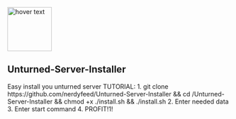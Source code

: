 <p>
  <img src="http://uncls.gamestores.ru/files/stores/frontend/template_4/images/unturned_logo.png" width="100" title="hover text">
</p>
<h2>Unturned-Server-Installer</h2>
Easy install you unturned server
TUTORIAL:
1. git clone https://github.com/nerdyfeed/Unturned-Server-Installer && cd /Unturned-Server-Installer && chmod +x ./install.sh && ./install.sh
2. Enter needed data
3. Enter start command
4. PROFIT!1!
